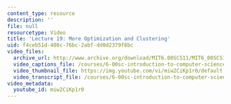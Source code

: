 ```yaml
---
content_type: resource
description: ''
file: null
resourcetype: Video
title: 'Lecture 19: More Optimization and Clustering'
uid: f4ceb51d-408c-76bc-2abf-dd0d2379f8bc
video_files:
  archive_url: http://www.archive.org/download/MIT6.00SCS11/MIT6_00SCS11_lec19_300k.mp4
  video_captions_file: /courses/6-00sc-introduction-to-computer-science-and-programming-spring-2011/58ed68f0273d5157b569543ab00a36d8_miw2CiKp1r0.vtt
  video_thumbnail_file: https://img.youtube.com/vi/miw2CiKp1r0/default.jpg
  video_transcript_file: /courses/6-00sc-introduction-to-computer-science-and-programming-spring-2011/1fffd1c53653eeeef7d4365c99137b40_miw2CiKp1r0.pdf
video_metadata:
  youtube_id: miw2CiKp1r0
---
```


